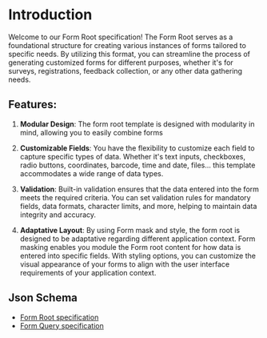 # Introduction

Welcome to our Form Root specification! The Form Root serves as a foundational structure for creating various instances of forms tailored to specific needs. By utilizing this format, you can streamline the process of generating customized forms for different purposes, whether it's for surveys, registrations, feedback collection, or any other data gathering needs.

## Features:

1. **Modular Design**: The form root template is designed with modularity in mind, allowing you to easily combine forms 

2. **Customizable Fields**: You have the flexibility to customize each field to capture specific types of data. Whether it's text inputs, checkboxes, radio buttons, coordinates, barcode, time and date, files... this template accommodates a wide range of data types.

3. **Validation**: Built-in validation ensures that the data entered into the form meets the required criteria. You can set validation rules for mandatory fields, data formats, character limits, and more, helping to maintain data integrity and accuracy.

4. **Adaptative Layout**: By using Form mask and style, the form root is designed to be adaptative regarding different application context. Form masking enables you module the Form root content for how data is entered into specific fields. With styling options, you can customize the visual appearance of your forms to align with the user interface requirements of your application context.

## Json Schema 

* [Form Root specification](./form-root-schema.json)
* [Form Query specification](./form-query-schema.json)
